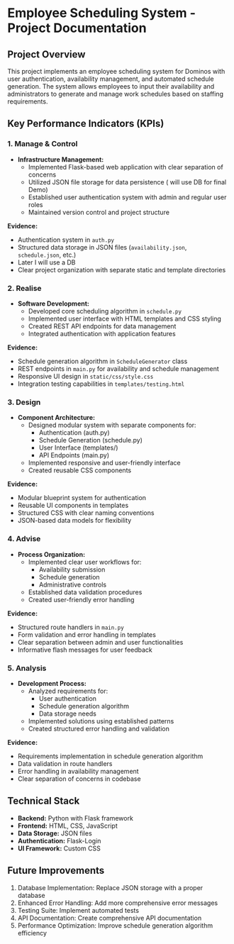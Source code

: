 # Employee Scheduling System - Project Documentation

## Project Overview
This project implements an employee scheduling system for Dominos with user authentication, availability management, and automated schedule generation. The system allows employees to input their availability and administrators to generate and manage work schedules based on staffing requirements.

## Key Performance Indicators (KPIs)

### 1. Manage & Control
- **Infrastructure Management:**
  - Implemented Flask-based web application with clear separation of concerns
  - Utilized JSON file storage for data persistence ( will use DB for final Demo)
  - Established user authentication system with admin and regular user roles
  - Maintained version control and project structure

**Evidence:**
- Authentication system in `auth.py`
- Structured data storage in JSON files (`availability.json`, `schedule.json`, etc.)
- Later I will use a DB
- Clear project organization with separate static and template directories

### 2. Realise
- **Software Development:**
  - Developed core scheduling algorithm in `schedule.py`
  - Implemented user interface with HTML templates and CSS styling
  - Created REST API endpoints for data management
  - Integrated authentication with application features

**Evidence:**
- Schedule generation algorithm in `ScheduleGenerator` class
- REST endpoints in `main.py` for availability and schedule management
- Responsive UI design in `static/css/style.css`
- Integration testing capabilities in `templates/testing.html`

### 3. Design
- **Component Architecture:**
  - Designed modular system with separate components for:
    - Authentication (auth.py)
    - Schedule Generation (schedule.py)
    - User Interface (templates/)
    - API Endpoints (main.py)
  - Implemented responsive and user-friendly interface
  - Created reusable CSS components

**Evidence:**
- Modular blueprint system for authentication
- Reusable UI components in templates
- Structured CSS with clear naming conventions
- JSON-based data models for flexibility

### 4. Advise
- **Process Organization:**
  - Implemented clear user workflows for:
    - Availability submission
    - Schedule generation
    - Administrative controls
  - Established data validation procedures
  - Created user-friendly error handling

**Evidence:**
- Structured route handlers in `main.py`
- Form validation and error handling in templates
- Clear separation between admin and user functionalities
- Informative flash messages for user feedback

### 5. Analysis
- **Development Process:**
  - Analyzed requirements for:
    - User authentication
    - Schedule generation algorithm
    - Data storage needs
  - Implemented solutions using established patterns
  - Created structured error handling and validation

**Evidence:**
- Requirements implementation in schedule generation algorithm
- Data validation in route handlers
- Error handling in availability management
- Clear separation of concerns in codebase

## Technical Stack
- **Backend:** Python with Flask framework
- **Frontend:** HTML, CSS, JavaScript
- **Data Storage:** JSON files
- **Authentication:** Flask-Login
- **UI Framework:** Custom CSS

## Future Improvements
1. Database Implementation: Replace JSON storage with a proper database
2. Enhanced Error Handling: Add more comprehensive error messages
3. Testing Suite: Implement automated tests
4. API Documentation: Create comprehensive API documentation
5. Performance Optimization: Improve schedule generation algorithm efficiency
